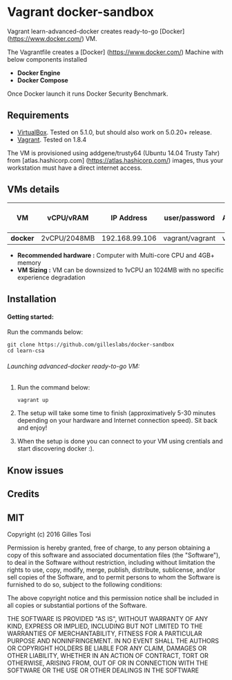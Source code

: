 # Vagrant docker-sandbox

Vagrant learn-advanced-docker creates ready-to-go [Docker] (https://www.docker.com/) VM.

The Vagrantfile creates a [Docker] (https://www.docker.com/) Machine with below components installed

+ **Docker Engine**
+ **Docker Compose**


Once Docker launch it runs Docker Security Benchmark.

## Requirements

- [VirtualBox](https://www.virtualbox.org/wiki/Downloads). Tested on 5.1.0, but should also work on 5.0.20+ release.
- [Vagrant](http://www.vagrantup.com/downloads.html). Tested on 1.8.4

The VM is provisioned using addgene/trusty64 (Ubuntu 14.04 Trusty Tahr) from [atlas.hashicorp.com] (https://atlas.hashicorp.com/) images, thus your workstation must have a direct internet access. 

## VMs details

VM | vCPU/vRAM | IP Address| user/password | root / Administrator password |
---|---|---|---|---|
**docker** | 2vCPU/2048MB | 192.168.99.106 | vagrant/vagrant | vagrant |
+ **Recommended hardware :** Computer with Multi-core CPU and 4GB+ memory
+ **VM Sizing :** VM can be downsized to 1vCPU an 1024MB with no specific experience degradation
## Installation

#### Getting started:

Run the commands below:

	git clone https://github.com/gilleslabs/docker-sandbox
	cd learn-csa


###### Launching advanced-docker ready-to-go VM:

1. Run the command below:

	```
	vagrant up
	```

2. The setup will take some time to finish (approximatively 5-30 minutes depending on your hardware and Internet connection speed). Sit back and enjoy!

3. When the setup is done you can connect to your VM using crentials and start discovering docker :). 


## Know issues


## Credits


## MIT

Copyright (c) 2016 Gilles Tosi

Permission is hereby granted, free of charge, to any person obtaining a copy of this software and associated documentation files (the "Software"), to deal in the Software without restriction, including without limitation the rights to use, copy, modify, merge, publish, distribute, sublicense, and/or sell copies of the Software, and to permit persons to whom the Software is furnished to do so, subject to the following conditions:

The above copyright notice and this permission notice shall be included in all copies or substantial portions of the Software.

THE SOFTWARE IS PROVIDED "AS IS", WITHOUT WARRANTY OF ANY KIND, EXPRESS OR IMPLIED, INCLUDING BUT NOT LIMITED TO THE WARRANTIES OF MERCHANTABILITY, FITNESS FOR A PARTICULAR PURPOSE AND NONINFRINGEMENT. IN NO EVENT SHALL THE AUTHORS OR COPYRIGHT HOLDERS BE LIABLE FOR ANY CLAIM, DAMAGES OR OTHER LIABILITY, WHETHER IN AN ACTION OF CONTRACT, TORT OR OTHERWISE, ARISING FROM, OUT OF OR IN CONNECTION WITH THE SOFTWARE OR THE USE OR OTHER DEALINGS IN THE SOFTWARE


